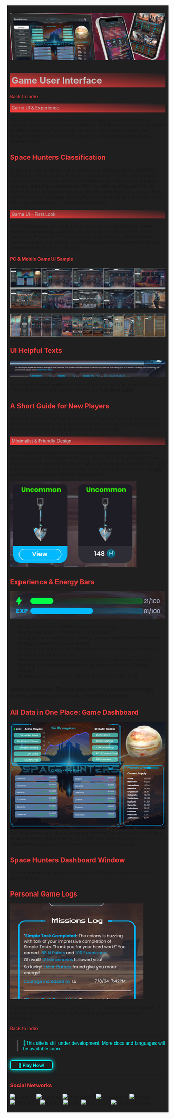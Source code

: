 <div style="background-color:#1F1F1F; padding:10px;">

![UI-Banner](../../../static/img/UI-Banner.jpg)
# <div style="background: linear-gradient(185deg, #1F1F1F, #FF3D3D); padding: 5px; color: #FFFFFF;"><span style="color:#c0c0c0"> Game User Interface
[<span style="color:#FF3D3D">Back to Index</span>](../../../index.md)
<div style="background: linear-gradient(185deg, #1F1F1F, #FF3D3D); padding: 5px; color: #FFFFFF;"><span style="color:#c0c0c0"> Game UI & Experience </span> </div>

We’re building an intuitive and visually engaging **user interface** that captures the essence of **Space Hunters: The Reborn**. The UI is designed to offer smooth navigation with simple clicks, vibrant images, and dynamic buttons that immerse players in a **fun and exciting space-themed world**.

## **<span style="color:#FF3D3D">Space Hunters Classification**</span>

At its core, Space Hunters is a virtual world **strategy game** MMORPG, SCI-FI that thrives on creativity and imagination. Players will engage in a space adventure where **strategic decisions** are made using **images, buttons, and unique mechanics**. With the **Free-to-Play and Play-to-Earn** concept, players can develop **diverse strategies** to succeed. Soon, we’ll launch **tournaments** where players battle to climb the leaderboard. For more, check out our **Tournament section**.

<div style="background: linear-gradient(185deg, #1F1F1F, #FF3D3D); padding: 5px; color: #FFFFFF;"><span style="color:#c0c0c0"> Game UI – First Look </span> </div>

Our **initial release** is a testing ground for various **mechanics, game modes, and rewards systems**. It’s designed to help us fine-tune the balance of the game. Please note that while this is an **Alpha design**, we’re constantly improving. The **Beta phase** will bring a **new UI texture experience** that’s more polished.

#### **<span style="color:#FF3D3D">PC & Mobile Game UI Sample**</span>

![PCUI](/static/img/PCUI.png)

![phoneui](../../../static/img/PHONEUI.webp)

## **<span style="color:#FF3D3D">UI Helpful Texts**</span>
![helpfultexts](../../../static/img/helpfultexts.png)

We’ve added **short guides** for new players on every window at the top. A "Read more here" link directs users to our **full game guide**.

## **<span style="color:#FF3D3D">A Short Guide for New Players**</span>

Each game action displays a description followed by an **in-game lore**. These lures enhance the player experience, offering a rotating set of lore so players don’t encounter the same text repeatedly.

<div style="background: linear-gradient(185deg, #1F1F1F, #FF3D3D); padding: 5px; color: #FFFFFF;"><span style="color:#c0c0c0"> Minimalist & Friendly Design </span> </div>

Our **minimalist design** ensures **compatibility with all devices** and delivers critical information with a few clicks. Below is a sample of how items appear in our **marketplace**, right one is the static view and left one is the hover or selected, by clicking ''view'' you will see the item details avoiding unnecessary texts cluttering the UI.

![Items](../../../static/img/minimalist.png)

## **<span style="color:#FF3D3D">Experience & Energy Bars**</span>
![ExpEnBars](../../../static/img/bars.png)
- All players start with **100% energy** (100 points).
- **Energy Recovery**: 1 Point every 10 minutes.
- Not all game modes require energy, but **you can only perform one energy-consuming task at a time**.
- Some game modes do not reward experience points, encouraging strategic decision-making.
- **Missions and Achievements** offer the best experience rewards.
- **Crafting** and **Achievements** provide opportunities for **Energy Potions**.
- **Science** allows players to craft small potions of any kind.

### **Weekly Rewards**: Players can earn free rewards through **weekly leaderboard activity**, including potions.

## **<span style="color:#FF3D3D">All Data in One Place: Game Dashboard**</span>
![Dashboard](../../../static/img/dashboard.png)
Our **dashboard** provides **all essential information** at a glance: real-time **resource stats**, **token details**, and other relevant information like **circulating supply** to help players focus on their strategies.

## **<span style="color:#FF3D3D">Space Hunters Dashboard Window**</span>

The **dashboard** will help players make informed choices for optimal performance.

## **<span style="color:#FF3D3D">Personal Game Logs**</span>
![Logs](../../../static/img/gamelogs.png)

Our **log system** tracks your latest results with **date and time stamps**. It’s a simple way to review past actions and prepare your strategy accordingly.


[<span style="color:#FF3D3D">Back to Index</span>](../../../index.md)
<hr>

><span style="color:#00FFFF"> 🔧This site is still under development. More docs and languages will be available soon.</span>
<hr>
<a href="https://spacehunters.online" style="text-decoration:none;">
  <div style="display:inline-block; padding:4px 24px; background-color:#1F1F1F; color:#00FFFF; border: 2px solid #00FFFF; border-radius:8px; font-weight:bold; box-shadow: 0px 0px 15px #00FFFF; transition: background-color 0.3s, box-shadow 0.3s;">
    🚀 Play Now!
  </div>
</a>

<style>
  a:hover div {
    background-color: #00FFFF;
    color: #1F1F1F;
    box-shadow: 0px 0px 25px #00FFFF;
  }
</style>
****

### <span style="color:#FF3D3D"> Social Networks </span>

[![Telegram](https://img.shields.io/badge/Telegram-BOT-26A5E4?style=plastic&logo=telegram)](https://t.me/SpaceHuntersBot)
[![Telegram](https://img.shields.io/badge/Telegram-Announcements-26A5E4?style=plastic&logo=telegram)](https://t.me/spacehuntersnews)
[![Telegram EN](https://img.shields.io/badge/Telegram-Chat%20ENG-2CA5E0?style=plastic&logo=telegram)](https://t.me/spacehunterss)
[![Telegram EN](https://img.shields.io/badge/Telegram-Chat%20ESP-2CA5E0?style=plastic&logo=telegram)](https://t.me/shspanish)
[![Discord](https://img.shields.io/badge/Discord-Space%20Hunters-7289DA?style=plastic&logo=discord)](https://discord.gg/wpmzyJM9xb)
[![AtomicHub](https://img.shields.io/badge/AtomicHub-Space%20Hunters-EE474C?style=plastic&logo=atomichub)](https://wax.atomichub.io/explorer/collection/wax-mainnet/spacehunterz)
[![GitBook](https://img.shields.io/badge/GitBook-Space%20Hunters-7A8089?style=plastic&logo=gitbook)](https://spaceheroes.gitbook.io/space-hunters)
[![Zealy](https://img.shields.io/badge/Zealy-Space%20Hunters-FF69B4?style=plastic&logo=zealy)](https://zealy.io/cw/spacehuntersthereborn/invite/UroI4c6fhtB3SX65siHBX)
[![PlayToEarn](https://img.shields.io/badge/PlayToEarn-Space%20Hunters-34C759?style=plastic&logo=playtoearn)](https://playtoearn.com/blockchaingame/space-hunters-the-reborn?rel=search)
[![CoinMarketCap](https://img.shields.io/badge/CoinMarketCap-NFTSpaceHunters-03C9A9?style=plastic&logo=coinmarketcap)](https://coinmarketcap.com/community/profile/nftspacehunters/)
